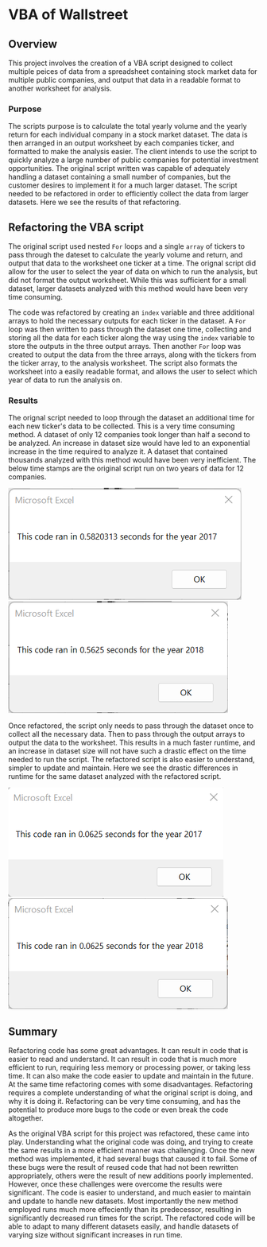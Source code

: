 # VBA of Wallstreet

## Overview
This project involves the creation of a VBA script designed to collect multiple peices of data from a spreadsheet containing stock market data for multiple public companies, and output that data in a readable format to another worksheet for analysis.

### Purpose
The scripts purpose is to calculate the total yearly volume and the yearly return for each individual company in a stock market dataset. The data is then arranged in an output worksheet by each companies ticker, and formatted to make the analysis easier. The client intends to use the script to quickly analyze a large number of public companies for potential investment opportunities. The original script written was capable of adequately handling a dataset containing a small number of companies, but the customer desires to implement it for a much larger dataset. The script needed to be refactored in order to efficiently collect the data from larger datasets. Here we see the results of that refactoring. 



## Refactoring the VBA script
The original script used nested `For` loops and a single `array` of tickers to pass through the dateset to calculate the yearly volume and return, and output that data to the worksheet one ticker at a time. The orignal script did allow for the user to select the year of data on which to run the analysis, but did not format the output worksheet. While this was sufficient for a small dataset, larger datasets analyzed with this method would have been very time consuming. 
    
The code was refactored by creating an `index` variable and three additional arrays to hold the necessary outputs for each ticker in the dataset. A `For` loop was then written to pass through the dataset one time, collecting and storing all the data for each ticker along the way using the `index` variable to store the outputs in the three output arrays. Then another `For` loop was created to output the data from the three arrays, along with the tickers from the ticker array, to the analysis worksheet. The script also formats the worksheet into a easily readable format, and allows the user to select which year of data to run the analysis on.   

### Results
The orignal script needed to loop through the dataset an additional time for each new ticker's data to be collected. This is a very time consuming method. A dataset of only 12 companies took longer than half a second to be analyzed. An increase in dataset size would have led to an exponential increase in the time required to analyze it. A dataset that contained thousands analyzed with this method would have been very inefficient. The below time stamps are the original script run on two years of data for 12 companies. 

![VBA_Challenge_2017_NR](https://github.com/Jforbus/stock-analysis/blob/main/Resources/VBA_Challenge_2017_NR.png)
![VBA_Challenge_2018_NR](https://github.com/Jforbus/stock-analysis/blob/main/Resources/VBA_Challenge_2018_NR.png)

Once refactored, the script only needs to pass through the dataset once to collect all the necessary data. Then to pass through the output arrays to output the data to the worksheet. This results in a much faster runtime, and an increase in dataset size will not have such a drastic effect on the time needed to run the script. The refactored script is also easier to understand, simpler to update and maintain. Here we see the drastic differences in runtime for the same dataset analyzed with the refactored script. 

![VBA_Challenge_2017](https://github.com/Jforbus/stock-analysis/blob/main/Resources/VBA_Challeng_2017.png)
![VBA_Challenge_2018](https://github.com/Jforbus/stock-analysis/blob/main/Resources/VBA_Challenge_2018.png)

## Summary
Refactoring code has some great advantages. It can result in code that is easier to read and understand. It can result in code that is much more efficient to run, requiring less memory or processing power, or taking less time. It can also make the code easier to update and maintain in the future. 
At the same time refactoring comes with some disadvantages. Refactoring requires a complete understanding of what the original script is doing, and why it is doing it. Refactoring can be very time consuming, and has the potential to produce more bugs to the code or even break the code altogether.
    
As the original VBA script for this project was refactored, these came into play. Understanding what the original code was doing, and trying to create the same results in a more efficient manner was challenging. Once the new method was implemented, it had several bugs that caused it to fail. Some of these bugs were the result of reused code that had not been rewritten appropriately, others were the result of new additions poorly implemented. However, once these challenges were overcome the results were significant. The code is easier to understand, and much easier to maintain and update to handle new datasets. Most importantly the new method employed runs much more effeciently than its predecessor, resulting in significantly decreased run times for the script. The refactored code will be able to adapt to many different datasets easily, and handle datasets of varying size without significant increases in run time.  
